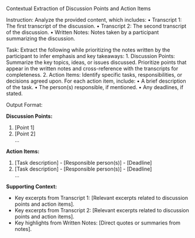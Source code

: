 Contextual Extraction of Discussion Points and Action Items

Instruction:
Analyze the provided content, which includes:
	•	Transcript 1: The first transcript of the discussion.
	•	Transcript 2: The second transcript of the discussion.
	•	Written Notes: Notes taken by a participant summarizing the discussion.

Task:
Extract the following while prioritizing the notes written by the participant to infer emphasis and key takeaways:
	1.	Discussion Points: Summarize the key topics, ideas, or issues discussed. Prioritize points that appear in the written notes and cross-reference with the transcripts for completeness.
	2.	Action Items: Identify specific tasks, responsibilities, or decisions agreed upon. For each action item, include:
	•	A brief description of the task.
	•	The person(s) responsible, if mentioned.
	•	Any deadlines, if stated.

Output Format:

**Discussion Points:**  
1. [Point 1]  
2. [Point 2]  
...  

**Action Items:**  
1. [Task description] - [Responsible person(s)] - [Deadline]  
2. [Task description] - [Responsible person(s)] - [Deadline]  
...  

**Supporting Context:**  
- Key excerpts from Transcript 1: [Relevant excerpts related to discussion points and action items].  
- Key excerpts from Transcript 2: [Relevant excerpts related to discussion points and action items].  
- Key highlights from Written Notes: [Direct quotes or summaries from notes].  
